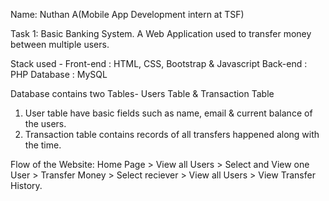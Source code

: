 Name: Nuthan A(Mobile App Development intern at TSF)

Task 1: Basic Banking System.
A Web Application used to transfer money between multiple users.  

Stack used - 
Front-end : HTML, CSS, Bootstrap & Javascript 
Back-end : PHP 
Database : MySQL   

Database contains two Tables- Users Table & Transaction Table 
1. User table have basic fields such as name, email & current balance of the users.
2. Transaction table contains records of all transfers happened along with the time.  

Flow of the Website: Home Page > View all Users > Select and View one User > Transfer Money > Select reciever > View all Users > View Transfer History.
